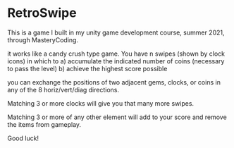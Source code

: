# RetroSwipe

This is a game I built in my unity game development course, summer 2021, through MasteryCoding.

it works like a candy crush type game. You have n swipes (shown by clock icons) in which to 
a) accumulate the indicated number of coins (necessary to pass the level)
b) achieve the highest score possible

you can exchange the positions of two adjacent gems, clocks, or coins in any of the 8 horiz/vert/diag directions.

Matching 3 or more clocks will give you that many more swipes.

Matching 3 or more of any other element will add to your score and remove the items from gameplay.

Good luck!
